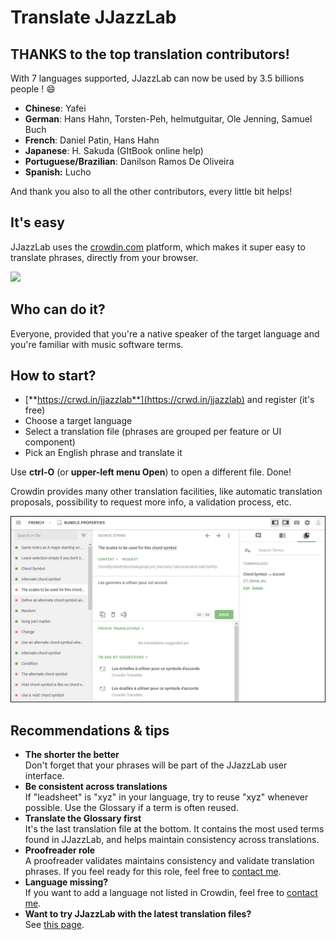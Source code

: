 # Translate JJazzLab

## THANKS to the top translation contributors!

With 7 languages supported, JJazzLab can now be used by 3.5 billions people ! :smile:

* **Chinese**: Yafei
* **German**: Hans Hahn, Torsten-Peh, helmutguitar, Ole Jenning, Samuel Buch
* **French**: Daniel Patin, Hans Hahn
* **Japanese**: H. Sakuda (GItBook online help)
* **Portuguese/Brazilian**: Danilson Ramos De Oliveira
* **Spanish:** Lucho

And thank you also to all the other contributors, every little bit helps!

## It's easy

JJazzLab uses the [crowdin.com](https://app.gitbook.com/s/-MQE7B7yjVY3xzlsorS4-887967055/contribute/crowdin.com) platform, which makes it super easy to translate phrases, directly from your browser.

![](../../.gitbook/assets/2021-01-31-21\_16\_39-jjazzlab-translations-in-crowdin-mozilla-firefox.png)

## Who can do it?

Everyone, provided that you're a native speaker of the target language and you're familiar with music software terms.

## How to start?

* [**https://crwd.in/jjazzlab**](https://crwd.in/jjazzlab)  and register (it's free)
* Choose a target language
* Select a translation file (phrases are grouped per feature or UI component)
* Pick an English phrase and translate it

Use **ctrl-O** (or **upper-left menu Open**) to open a different file. Done!

Crowdin provides many other translation facilities, like automatic translation proposals, possibility to request more info, a validation process, etc.

![](../../.gitbook/assets/crowdineditor.png)



## Recommendations & tips

* **The shorter the better**\
  Don't forget that your phrases will be part of the JJazzLab user interface. &#x20;
* **Be consistent across translations**\
  If "leadsheet" is "xyz" in your language, try to reuse "xyz" whenever possible. Use the Glossary if a term is often reused.
* **Translate the Glossary first**\
  It's the last translation file at the bottom. It contains the most used terms found in JJazzLab, and helps maintain consistency across translations.
* **Proofreader role**\
  A proofreader validates maintains consistency and validate translation phrases. If you feel ready for this role, feel free to [contact me](https://www.jjazzlab.com/en/contact/).
* **Language missing?**\
  If you want to add a language not listed in Crowdin, feel free to [contact me](https://www.jjazzlab.com/en/contact/).
* **Want to try JJazzLab with the latest translation files?**\
  See [this page](testing-translations.md).
